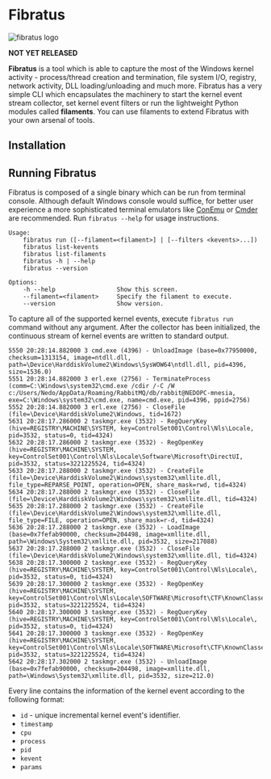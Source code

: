 Fibratus
========

![fibratus logo]( https://github.com/rabbitstack/fibratus/blob/master/fibratus.png "fibratus logo" )

**NOT YET RELEASED**

**Fibratus** is a tool which is able to capture the most of the Windows kernel activity - process/thread creation and termination, 
file system I/O, registry, network activity, DLL loading/unloading and much more. 
Fibratus has a very simple CLI which encapsulates the machinery to start the kernel event stream collector, 
set kernel event filters or run the lightweight Python modules called **filaments**. You can use filaments to extend Fibratus with your own arsenal of tools.

## Installation

## Running Fibratus

Fibratus is composed of a single binary which can be run from terminal console. Although default Windows console would suffice, for better user experience a more sophisticated terminal emulators like [ConEmu](https://conemu.github.io) or [Cmder](http://cmder.net) are recommended. Run `fibratus --help` for usage instructions.

```
Usage:
    fibratus run ([--filament=<filament>] | [--filters <kevents>...])
    fibratus list-kevents
    fibratus list-filaments
    fibratus -h | --help
    fibratus --version

Options:
    -h --help                 Show this screen.
    --filament=<filament>     Specify the filament to execute.
    --version                 Show version.
```
To capture all of the supported kernel events, execute `fibratus run` command without any argument. After the collector has been initialized, the continuous stream of kernel events are written to standard output.

```
5550 20:28:14.882000 3 cmd.exe (4396) - UnloadImage (base=0x77950000, checksum=1313154, image=ntdll.dll, path=\Device\HarddiskVolume2\Windows\SysWOW64\ntdll.dll, pid=4396, size=1536.0)
5551 20:28:14.882000 3 erl.exe (2756) - TerminateProcess (comm=C:\Windows\system32\cmd.exe /cdir /-C /W c:/Users/Nedo/AppData/Roaming/RabbitMQ/db/rabbit@NEDOPC-mnesia, exe=C:\Windows\system32\cmd.exe, name=cmd.exe, pid=4396, ppid=2756)
5552 20:28:14.882000 3 erl.exe (2756) - CloseFile (file=\Device\HarddiskVolume2\Windows, tid=1672)
5631 20:28:17.286000 2 taskmgr.exe (3532) - RegQueryKey (hive=REGISTRY\MACHINE\SYSTEM, key=ControlSet001\Control\Nls\Locale, pid=3532, status=0, tid=4324)
5632 20:28:17.286000 2 taskmgr.exe (3532) - RegOpenKey (hive=REGISTRY\MACHINE\SYSTEM, key=ControlSet001\Control\Nls\Locale\Software\Microsoft\DirectUI, pid=3532, status=3221225524, tid=4324)
5633 20:28:17.288000 2 taskmgr.exe (3532) - CreateFile (file=\Device\HarddiskVolume2\Windows\system32\xmllite.dll, file_type=REPARSE_POINT, operation=OPEN, share_mask=rwd, tid=4324)
5634 20:28:17.288000 2 taskmgr.exe (3532) - CloseFile (file=\Device\HarddiskVolume2\Windows\system32\xmllite.dll, tid=4324)
5635 20:28:17.288000 2 taskmgr.exe (3532) - CreateFile (file=\Device\HarddiskVolume2\Windows\system32\xmllite.dll, file_type=FILE, operation=OPEN, share_mask=r-d, tid=4324)
5636 20:28:17.288000 2 taskmgr.exe (3532) - LoadImage (base=0x7fefab90000, checksum=204498, image=xmllite.dll, path=\Windows\System32\xmllite.dll, pid=3532, size=217088)
5637 20:28:17.288000 2 taskmgr.exe (3532) - CloseFile (file=\Device\HarddiskVolume2\Windows\system32\xmllite.dll, tid=4324)
5638 20:28:17.300000 2 taskmgr.exe (3532) - RegQueryKey (hive=REGISTRY\MACHINE\SYSTEM, key=ControlSet001\Control\Nls\Locale\, pid=3532, status=0, tid=4324)
5639 20:28:17.300000 2 taskmgr.exe (3532) - RegOpenKey (hive=REGISTRY\MACHINE\SYSTEM, key=ControlSet001\Control\Nls\Locale\SOFTWARE\Microsoft\CTF\KnownClasses, pid=3532, status=3221225524, tid=4324)
5640 20:28:17.300000 3 taskmgr.exe (3532) - RegQueryKey (hive=REGISTRY\MACHINE\SYSTEM, key=ControlSet001\Control\Nls\Locale\, pid=3532, status=0, tid=4324)
5641 20:28:17.300000 3 taskmgr.exe (3532) - RegOpenKey (hive=REGISTRY\MACHINE\SYSTEM, key=ControlSet001\Control\Nls\Locale\SOFTWARE\Microsoft\CTF\KnownClasses, pid=3532, status=3221225524, tid=4324)
5642 20:28:17.302000 2 taskmgr.exe (3532) - UnloadImage (base=0x7fefab90000, checksum=204498, image=xmllite.dll, path=\Windows\System32\xmllite.dll, pid=3532, size=212.0)
````

Every line contains the information of the kernel event according to the following format:

* `id` - unique incremental kernel event's identifier. 
* `timestamp`
* `cpu`
* `process`
* `pid`
* `kevent`
* `params`



